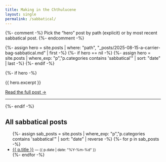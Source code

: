 ```yaml
---
title: Making in the Chthulucene
layout: single
permalink: /sabbatical/
---
```


{%- comment -%}
Pick the “hero” post by path (explicit) or by most recent sabbatical post.
{%- endcomment -%}

{%- assign hero = site.posts | where: "path", "_posts/2025-08-15-a-carrier-bag-sabbatical.md" | first -%}
{%- if hero == nil -%}
  {%- assign hero = site.posts | where_exp: "p","p.categories contains 'sabbatical'" | sort: "date" | last -%}
{%- endif -%}

{%- if hero -%}
  <!-- <h1 class="page__title">{{ hero.title }}</h1> -->
  <div class="page__content">
    {{ hero.excerpt }}
    <p><a href="{{ hero.url | relative_url }}">Read the full post →</a></p>
  </div>
  <hr>
{%- endif -%}

<h2>All sabbatical posts</h2>
<ul>
{%- assign sab_posts = site.posts | where_exp: "p","p.categories contains 'sabbatical'" | sort: "date" | reverse -%}
{%- for p in sab_posts -%}
  <li>
    <a href="{{ p.url | relative_url }}">{{ p.title }}</a>
    <small>— {{ p.date | date: "%Y-%m-%d" }}</small>
  </li>
{%- endfor -%}
</ul>